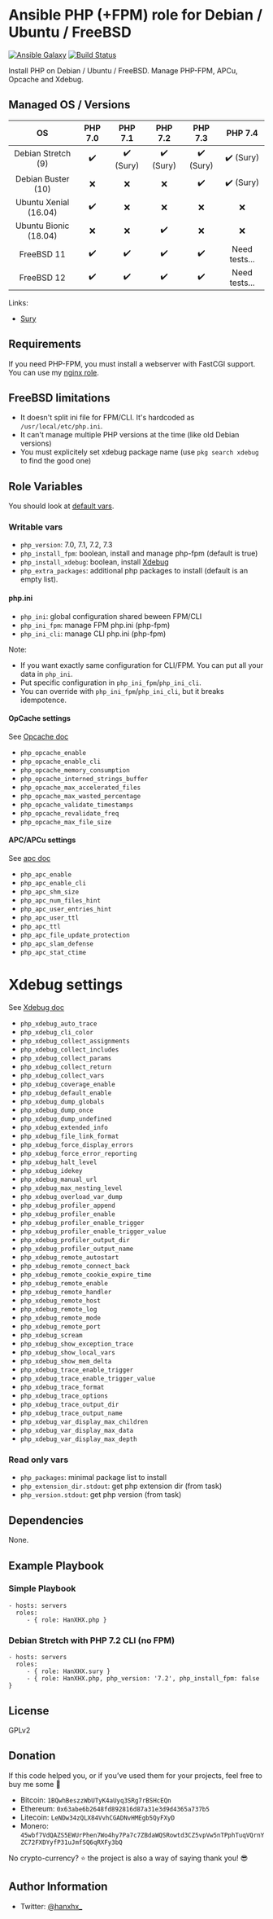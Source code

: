 Ansible PHP (+FPM) role for Debian / Ubuntu / FreeBSD
=====================================================

[![Ansible Galaxy](http://img.shields.io/badge/ansible--galaxy-HanXHX.php-blue.svg)](https://galaxy.ansible.com/HanXHX/php) [![Build Status](https://travis-ci.org/HanXHX/ansible-php.svg?branch=master)](https://travis-ci.org/HanXHX/ansible-php)

Install PHP on Debian / Ubuntu / FreeBSD. Manage PHP-FPM, APCu, Opcache and Xdebug.

Managed OS / Versions
---------------------

|         OS            |       PHP 7.0       |          PHP 7.1           |          PHP 7.2           |           PHP 7.3         |           PHP 7.4         |
|:---------------------:|:-------------------:|:--------------------------:|:--------------------------:|:-------------------------:|:--------------------------:
| Debian Stretch (9)    | :heavy_check_mark:  | :heavy_check_mark: (Sury)  | :heavy_check_mark: (Sury)  | :heavy_check_mark: (Sury) | :heavy_check_mark: (Sury) |
| Debian Buster (10)    | :x:                 | :x:                        | :x:                        | :heavy_check_mark:        | :heavy_check_mark: (Sury) |
| Ubuntu Xenial (16.04) | :heavy_check_mark:  | :x:                        | :x:                        | :x:                       | :x:                       |
| Ubuntu Bionic (18.04) | :x:                 | :x:                        | :heavy_check_mark:         | :x:                       | :x:                       |
| FreeBSD 11            | :heavy_check_mark:  | :heavy_check_mark:         | :heavy_check_mark:         | :heavy_check_mark:        | Need tests...             |
| FreeBSD 12            | :heavy_check_mark:  | :heavy_check_mark:         | :heavy_check_mark:         | :heavy_check_mark:        | Need tests...             |

Links:
- [Sury](https://deb.sury.org/)

Requirements
------------

If you need PHP-FPM, you must install a webserver with FastCGI support. You can use my [nginx role](https://github.com/HanXHX/ansible-nginx).

FreeBSD limitations
-------------------

- It doesn't split ini file for FPM/CLI. It's hardcoded as `/usr/local/etc/php.ini`.
- It can't manage multiple PHP versions at the time (like old Debian versions)
- You must explicitely set xdebug package name (use `pkg search xdebug` to find the good one)

Role Variables
--------------

You should look at [default vars](defaults/main.yml).

### Writable vars

- `php_version`: 7.0, 7.1, 7.2, 7.3
- `php_install_fpm`: boolean, install and manage php-fpm (default is true)
- `php_install_xdebug`: boolean, install [Xdebug](http://xdebug.org)
- `php_extra_packages`: additional php packages to install (default is an empty list).

#### php.ini

- `php_ini`: global configuration shared beween FPM/CLI
- `php_ini_fpm`: manage FPM php.ini (php-fpm)
- `php_ini_cli`: manage CLI php.ini (php-fpm)

Note:

- If you want exactly same configuration for CLI/FPM. You can put all your data in `php_ini`.
- Put specific configuration in `php_ini_fpm`/`php_ini_cli`.
- You can override with `php_ini_fpm`/`php_ini_cli`, but it breaks idempotence.


#### OpCache settings

See [Opcache doc](https://secure.php.net/manual/en/opcache.configuration.php)

- `php_opcache_enable`
- `php_opcache_enable_cli`
- `php_opcache_memory_consumption`
- `php_opcache_interned_strings_buffer`
- `php_opcache_max_accelerated_files`
- `php_opcache_max_wasted_percentage`
- `php_opcache_validate_timestamps`
- `php_opcache_revalidate_freq`
- `php_opcache_max_file_size`


#### APC/APCu settings

See [apc doc](https://secure.php.net/manual/en/apc.configuration.php)

- `php_apc_enable`
- `php_apc_enable_cli`
- `php_apc_shm_size`
- `php_apc_num_files_hint`
- `php_apc_user_entries_hint`
- `php_apc_user_ttl`
- `php_apc_ttl`
- `php_apc_file_update_protection`
- `php_apc_slam_defense`
- `php_apc_stat_ctime`

# Xdebug settings

See [Xdebug doc](http://xdebug.org/docs/all_settings)

- `php_xdebug_auto_trace`
- `php_xdebug_cli_color`
- `php_xdebug_collect_assignments`
- `php_xdebug_collect_includes`
- `php_xdebug_collect_params`
- `php_xdebug_collect_return`
- `php_xdebug_collect_vars`
- `php_xdebug_coverage_enable`
- `php_xdebug_default_enable`
- `php_xdebug_dump_globals`
- `php_xdebug_dump_once`
- `php_xdebug_dump_undefined`
- `php_xdebug_extended_info`
- `php_xdebug_file_link_format`
- `php_xdebug_force_display_errors`
- `php_xdebug_force_error_reporting`
- `php_xdebug_halt_level`
- `php_xdebug_idekey`
- `php_xdebug_manual_url`
- `php_xdebug_max_nesting_level`
- `php_xdebug_overload_var_dump`
- `php_xdebug_profiler_append`
- `php_xdebug_profiler_enable`
- `php_xdebug_profiler_enable_trigger`
- `php_xdebug_profiler_enable_trigger_value`
- `php_xdebug_profiler_output_dir`
- `php_xdebug_profiler_output_name`
- `php_xdebug_remote_autostart`
- `php_xdebug_remote_connect_back`
- `php_xdebug_remote_cookie_expire_time`
- `php_xdebug_remote_enable`
- `php_xdebug_remote_handler`
- `php_xdebug_remote_host`
- `php_xdebug_remote_log`
- `php_xdebug_remote_mode`
- `php_xdebug_remote_port`
- `php_xdebug_scream`
- `php_xdebug_show_exception_trace`
- `php_xdebug_show_local_vars`
- `php_xdebug_show_mem_delta`
- `php_xdebug_trace_enable_trigger`
- `php_xdebug_trace_enable_trigger_value`
- `php_xdebug_trace_format`
- `php_xdebug_trace_options`
- `php_xdebug_trace_output_dir`
- `php_xdebug_trace_output_name`
- `php_xdebug_var_display_max_children`
- `php_xdebug_var_display_max_data`
- `php_xdebug_var_display_max_depth`

### Read only vars

- `php_packages`: minimal package list to install
- `php_extension_dir.stdout`: get php extension dir (from task)
- `php_version.stdout`: get php version (from task)

Dependencies
------------

None.

Example Playbook
----------------

### Simple Playbook

    - hosts: servers
      roles:
         - { role: HanXHX.php }

### Debian Stretch with PHP 7.2 CLI (no FPM)

    - hosts: servers
      roles:
         - { role: HanXHX.sury }
         - { role: HanXHX.php, php_version: '7.2', php_install_fpm: false }

License
-------

GPLv2

Donation
--------

If this code helped you, or if you’ve used them for your projects, feel free to buy me some :beers:

- Bitcoin: `1BQwhBeszzWbUTyK4aUyq3SRg7rBSHcEQn`
- Ethereum: `0x63abe6b2648fd892816d87a31e3d9d4365a737b5`
- Litecoin: `LeNDw34zQLX84VvhCGADNvHMEgb5QyFXyD`
- Monero: `45wbf7VdQAZS5EWUrPhen7Wo4hy7Pa7c7ZBdaWQSRowtd3CZ5vpVw5nTPphTuqVQrnYZC72FXDYyfP31uJmfSQ6qRXFy3bQ`

No crypto-currency? :star: the project is also a way of saying thank you! :sunglasses:

Author Information
------------------

- Twitter: [@hanxhx_](https://twitter.com/hanxhx_)
